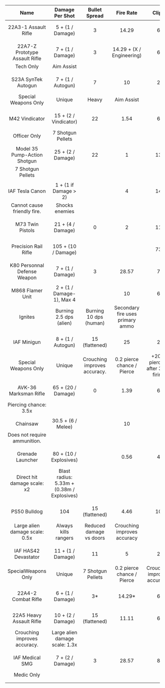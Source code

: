 | Name | Damage Per Shot | Bullet Spread | Fire Rate | Clips | Rounds | Ammo Cost | Reload Time |
|:---:|:---:|:---:|:---:|:---:|:---:|:---:|:---:|
| 22A3-1 Assault Rifle | 5 + (1 / Damage) | 3 | 14.29 | 6 | 98 | 20% | 2.8s - (0.28s / Reload) | 
|  |   |  |  |  |  |  |  |  
| 22A7-Z Prototype Assault Rifle | 7 + (1 / Damage) | 3 | 14.29 + (X / Engineering) | 6 | 98 | 20% | 2.8s - (0.28s / Reload) |
| Tech Only |  Aim Assist |  |  |  |  |  |  | 
|  |   |  |  |  |  |  |  |  
| S23A SynTek Autogun |  7 + (1 / Autogun) | 7 | 10 | 2 | 250 | 100% | 2.8s - (0.28s / Reload) |
| Special Weapons Only | Unique | Heavy  | Aim Assist |  |  |  |  |  
|  |   |  |  |  |  |  |  |  
| M42 Vindicator | 15 + (2 / Vindicator)  | 22 | 1.54 | 6 | 14 | 20% | 2.8s - (0.28s / Reload) |  
| Officer Only | 7 Shotgun Pellets  |  |  |  |  |  |  |  
|  |   |  |  |  |  |  |  |  
| Model 35 Pump-Action Shotgun | 25 + (2 / Damage)  | 22 | 1 | 13 | 4 | 10% | 1.82s - (0.182 / Reload) |  
| 7 Shotgun Pellets |   |  |  |  |  |  |  |  
|  |   |  |  |  |  |  |  |  
| IAF Tesla Canon | 1 + (1 if Damage > 2) |  | 4 | 14 | 20 | 20% | 3.08s - (0.308s / Reload) |  
| Cannot cause friendly fire. |  Shocks enemies |  |  |  |  |  |  |  
|  |   |  |  |  |  |  |  |  
| M73 Twin Pistols | 21 + (4 / Damage)  | 0 | 2 | 11 | 24 | 20% | 1.4s - (0.14s / Reload) |
|  |   |  |  |  |  |  |  |  
| Precision Rail Rifle | 105 + (10 / Damage)  |  |  | 73 | 1 | 10% for 5 clips | 1.82s - (0.182 / Reload) |
|  |   |  |  |  |  |  |  |  
| K80 Personnal Defense Weapon | 7 + (1 / Damage)  | 3 | 28.57 | 7 | 80 | 20% | 1.4s - (0.14s / Reload) |
|  |   |  |  |  |  |  |  |  
| M868 Flamer Unit | 2 + (1 / Damage-1), Max 4 |  | 10 | 6 | 80 | 20% | 3.08s - (0.308s / Reload) |  
| Ignites |  Burning 2.5 dps (alien) | Burning 10 dps (human) | Secondary fire uses primary ammo |  |  |  |  |  
|  |   |  |  |  |  |  |  |  
| IAF Minigun | 8 + (1 / Autogun)  | 15 (flattened) | 25 | 2 | 500 | 100% | 2.8s - (0.28s / Reload) |
| Special Weapons Only | Unique  | Crouching improves accuracy. | 0.2 pierce chance / Pierce | +20% piercing after 3s of firing | Alt-fire spins barrel |  |  |  
|  |   |  |  |  |  |  |  |  
| AVK-36 Marksman Rifle | 65 + (20 / Damage)  | 0 | 1.39 | 6 | 12 | 20% | 2.8s - (0.28s / Reload) |  
| Piercing chance: 3.5x |   |  |  |  |  |  |  |  
|  |   |  |  |  |  |  |  |  
| Chainsaw | 30.5 + (6 / Melee)  |  | 10 |  |  |  |  |  
| Does not require ammunition. |   |  |  |  |  |  |  |  
|  |   |  |  |  |  |  |  |  
| Grenade Launcher | 80 + (10 / Explosives)  |  | 0.56 | 4 | 6 | 20% for 3 clips | 4.48s - (0.448s / Reload) |  
| Direct hit damage scale: x2 | Blast radius: 5.33m + (0.38m / Explosives)  |  |  |  |  |  |  |  
|  |   |  |  |  |  |  |  |  
| PS50 Bulldog |  104 | 15 (flattened) | 4.46 | 10 | 7 | 10% | 1.4s - (0.14s / Reload) |  
| Large alien damage scale: 0.5x | Always kills rangers  | Reduced damage vs doors | Crouching improves accuracy |  |  |  |  |  
|  |   |  |  |  |  |  |  |  
| IAF HAS42 Devastator | 11 + (1 / Damage)  | 11 | 5 | 2 | 70 | 60% | 4.2s - (0.42s / Reload) |  
| SpecialWeapons Only | Unique  | 7 Shotgun Pellets | 0.2 pierce chance / Pierce | Crouching improves accuracy. | Heavy |  |  |  
|  |   |  |  |  |  |  |  |  
| 22A4-2 Combat Rifle | 6 + (1 / Damage)  | 3* | 14.29* | 6 | 98 | 20% | 2.8s - (0.28s / Reload)* |  
|  |   |  |  |  |  |  |  |  
| 22A5 Heavy Assault Rifle | 10 + (2 / Damage)  | 15 (flattened) | 11.11 | 6 | 98 | 20% | 2.8s - (0.28s / Reload) |  
| Crouching improves accuracy. |  Large alien damage scale: 1.3x |  |  |  |  |  |  |  
|  |   |  |  |  |  |  |  |  
| IAF Medical SMG | 7 + (2 / Damage)  | 3 | 28.57 | 8 | 72 | 20% | 2.8s - (0.28s / Reload) |  
| Medic Only |   |  |  |  |  |  |  |  
|  |   |  |  |  |  |  |  |  
|  |   |  |  |  |  |  |  |  
